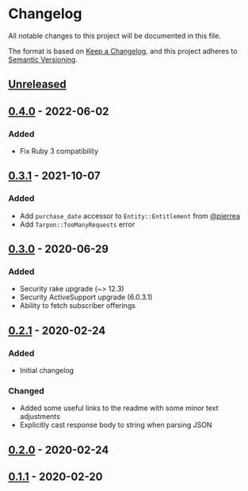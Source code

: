 # Changelog
All notable changes to this project will be documented in this file.

The format is based on [Keep a Changelog](https://keepachangelog.com/en/1.0.0/),
and this project adheres to [Semantic Versioning](https://semver.org/spec/v2.0.0.html).

## [Unreleased](https://github.com/fishbrain/tarpon/compare/v0.4.0...HEAD)

## [0.4.0](https://github.com/fishbrain/tarpon/compare/v0.3.1...v0.4.0) - 2022-06-02

### Added
- Fix Ruby 3 compatibility

## [0.3.1](https://github.com/fishbrain/tarpon/compare/v0.3.0...v0.3.1) - 2021-10-07

### Added
- Add `purchase_date` accessor to `Entity::Entitlement` from [@pierrea](https://github.com/pierrea)
- Add `Tarpon::TooManyRequests` error

## [0.3.0](https://github.com/fishbrain/tarpon/compare/v0.2.1...v0.3.0) - 2020-06-29

### Added
- Security rake upgrade (~> 12.3)
- Security ActiveSupport upgrade (6.0.3.1)
- Ability to fetch subscriber offerings

## [0.2.1](https://github.com/fishbrain/tarpon/compare/v0.2.0...v0.2.1) - 2020-02-24

### Added
- Initial changelog

### Changed
- Added some useful links to the readme with some minor text adjustments
- Explicitly cast response body to string when parsing JSON

## [0.2.0](https://github.com/fishbrain/tarpon/compare/v0.1.1...v0.2.0) - 2020-02-24

## [0.1.1](https://github.com/fishbrain/tarpon/compare/v0.1.0...v0.1.1) - 2020-02-20
